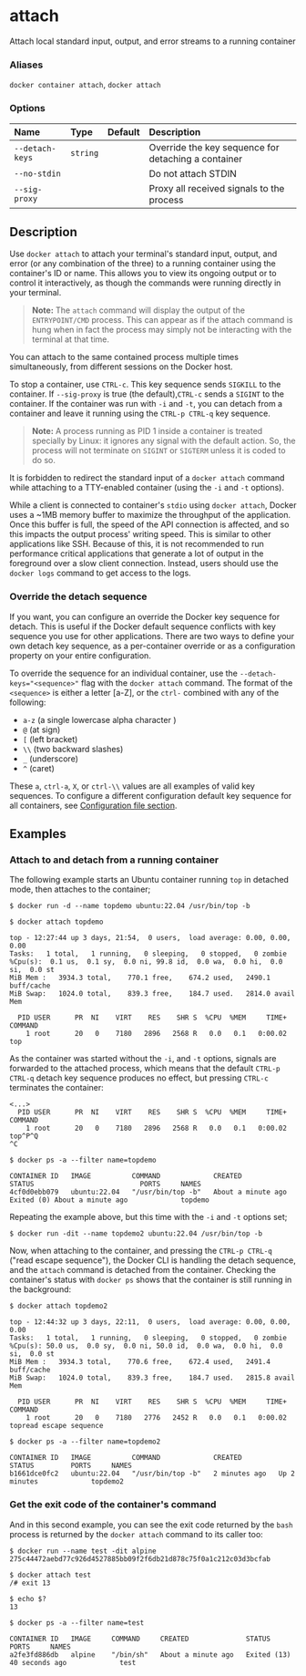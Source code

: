 # attach

<!---MARKER_GEN_START-->
Attach local standard input, output, and error streams to a running container

### Aliases

`docker container attach`, `docker attach`

### Options

| Name            | Type     | Default | Description                                         |
|:----------------|:---------|:--------|:----------------------------------------------------|
| `--detach-keys` | `string` |         | Override the key sequence for detaching a container |
| `--no-stdin`    |          |         | Do not attach STDIN                                 |
| `--sig-proxy`   |          |         | Proxy all received signals to the process           |


<!---MARKER_GEN_END-->

## Description

Use `docker attach` to attach your terminal's standard input, output, and error
(or any combination of the three) to a running container using the container's
ID or name. This allows you to view its ongoing output or to control it
interactively, as though the commands were running directly in your terminal.

> **Note:**
> The `attach` command will display the output of the `ENTRYPOINT/CMD` process. This
> can appear as if the attach command is hung when in fact the process may simply
> not be interacting with the terminal at that time.

You can attach to the same contained process multiple times simultaneously,
from different sessions on the Docker host.

To stop a container, use `CTRL-c`. This key sequence sends `SIGKILL` to the
container. If `--sig-proxy` is true (the default),`CTRL-c` sends a `SIGINT` to
the container. If the container was run with `-i` and `-t`, you can detach from
a container and leave it running using the `CTRL-p CTRL-q` key sequence.

> **Note:**
> A process running as PID 1 inside a container is treated specially by
> Linux: it ignores any signal with the default action. So, the process
> will not terminate on `SIGINT` or `SIGTERM` unless it is coded to do
> so.

It is forbidden to redirect the standard input of a `docker attach` command
while attaching to a TTY-enabled container (using the `-i` and `-t` options).

While a client is connected to container's `stdio` using `docker attach`, Docker
uses a ~1MB memory buffer to maximize the throughput of the application.
Once this buffer is full, the speed of the API connection is affected, and so
this impacts the output process' writing speed. This is similar to other
applications like SSH. Because of this, it is not recommended to run
performance critical applications that generate a lot of output in the
foreground over a slow client connection. Instead, users should use the
`docker logs` command to get access to the logs.

### Override the detach sequence

If you want, you can configure an override the Docker key sequence for detach.
This is useful if the Docker default sequence conflicts with key sequence you
use for other applications. There are two ways to define your own detach key
sequence, as a per-container override or as a configuration property on  your
entire configuration.

To override the sequence for an individual container, use the
`--detach-keys="<sequence>"` flag with the `docker attach` command. The format of
the `<sequence>` is either a letter [a-Z], or the `ctrl-` combined with any of
the following:

* `a-z` (a single lowercase alpha character )
* `@` (at sign)
* `[` (left bracket)
* `\\` (two backward slashes)
*  `_` (underscore)
* `^` (caret)

These `a`, `ctrl-a`, `X`, or `ctrl-\\` values are all examples of valid key
sequences. To configure a different configuration default key sequence for all
containers, see
[Configuration file section](https://docs.docker.com/cli/config-file/).

## Examples

### Attach to and detach from a running container

The following example starts an Ubuntu container running `top` in detached mode,
then attaches to the container;

```console
$ docker run -d --name topdemo ubuntu:22.04 /usr/bin/top -b

$ docker attach topdemo

top - 12:27:44 up 3 days, 21:54,  0 users,  load average: 0.00, 0.00, 0.00
Tasks:   1 total,   1 running,   0 sleeping,   0 stopped,   0 zombie
%Cpu(s):  0.1 us,  0.1 sy,  0.0 ni, 99.8 id,  0.0 wa,  0.0 hi,  0.0 si,  0.0 st
MiB Mem :   3934.3 total,    770.1 free,    674.2 used,   2490.1 buff/cache
MiB Swap:   1024.0 total,    839.3 free,    184.7 used.   2814.0 avail Mem

  PID USER      PR  NI    VIRT    RES    SHR S  %CPU  %MEM     TIME+ COMMAND
    1 root      20   0    7180   2896   2568 R   0.0   0.1   0:00.02 top
```

As the container was started without the `-i`, and `-t` options, signals are
forwarded to the attached process, which means that the default `CTRL-p CTRL-q`
detach key sequence produces no effect, but pressing `CTRL-c` terminates the
container:

```console
<...>
  PID USER      PR  NI    VIRT    RES    SHR S  %CPU  %MEM     TIME+ COMMAND
    1 root      20   0    7180   2896   2568 R   0.0   0.1   0:00.02 top^P^Q
^C

$ docker ps -a --filter name=topdemo

CONTAINER ID   IMAGE          COMMAND             CREATED              STATUS                          PORTS     NAMES
4cf0d0ebb079   ubuntu:22.04   "/usr/bin/top -b"   About a minute ago   Exited (0) About a minute ago             topdemo
```

Repeating the example above, but this time with the `-i` and `-t` options set;

```console
$ docker run -dit --name topdemo2 ubuntu:22.04 /usr/bin/top -b
```

Now, when attaching to the container, and pressing the `CTRL-p CTRL-q` ("read
escape sequence"), the Docker CLI is handling the detach sequence, and the
`attach` command is detached from the container. Checking the container's status
with `docker ps` shows that the container is still running in the background:

```console
$ docker attach topdemo2

top - 12:44:32 up 3 days, 22:11,  0 users,  load average: 0.00, 0.00, 0.00
Tasks:   1 total,   1 running,   0 sleeping,   0 stopped,   0 zombie
%Cpu(s): 50.0 us,  0.0 sy,  0.0 ni, 50.0 id,  0.0 wa,  0.0 hi,  0.0 si,  0.0 st
MiB Mem :   3934.3 total,    770.6 free,    672.4 used,   2491.4 buff/cache
MiB Swap:   1024.0 total,    839.3 free,    184.7 used.   2815.8 avail Mem

  PID USER      PR  NI    VIRT    RES    SHR S  %CPU  %MEM     TIME+ COMMAND
    1 root      20   0    7180   2776   2452 R   0.0   0.1   0:00.02 topread escape sequence

$ docker ps -a --filter name=topdemo2

CONTAINER ID   IMAGE          COMMAND             CREATED         STATUS         PORTS     NAMES
b1661dce0fc2   ubuntu:22.04   "/usr/bin/top -b"   2 minutes ago   Up 2 minutes             topdemo2
```

### Get the exit code of the container's command

And in this second example, you can see the exit code returned by the `bash`
process is returned by the `docker attach` command to its caller too:

```console
$ docker run --name test -dit alpine
275c44472aebd77c926d4527885bb09f2f6db21d878c75f0a1c212c03d3bcfab

$ docker attach test
/# exit 13

$ echo $?
13

$ docker ps -a --filter name=test

CONTAINER ID   IMAGE     COMMAND     CREATED              STATUS                       PORTS     NAMES
a2fe3fd886db   alpine    "/bin/sh"   About a minute ago   Exited (13) 40 seconds ago             test
```
